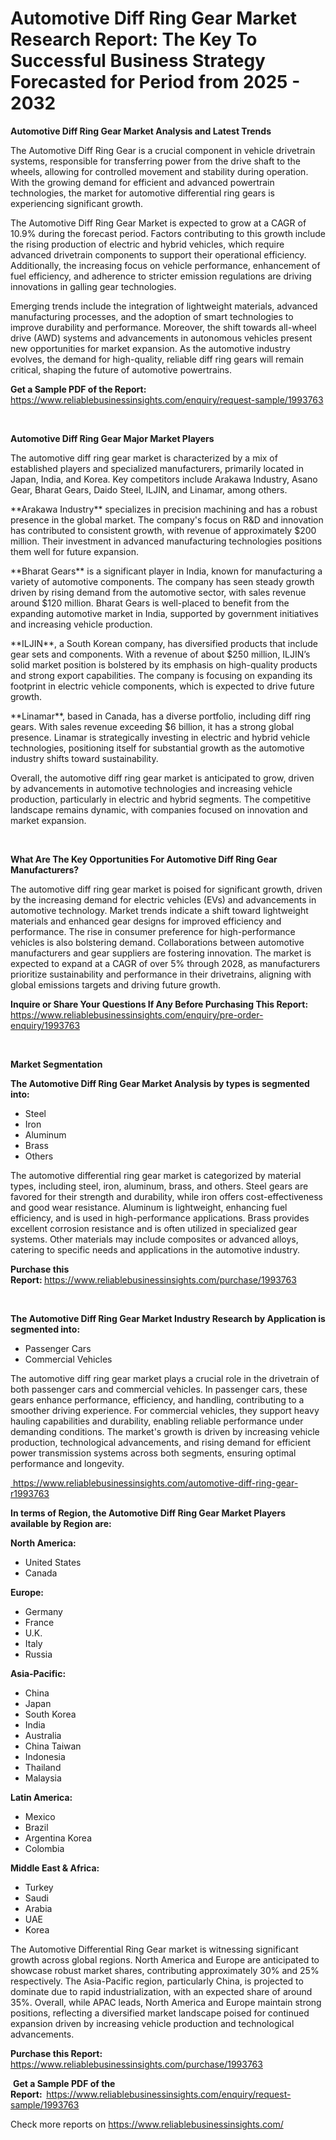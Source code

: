 <p><h1>Automotive Diff Ring Gear Market Research Report: The Key To Successful Business Strategy Forecasted for Period from 2025 - 2032</h1></p><p><strong>Automotive Diff Ring Gear Market Analysis and Latest Trends</strong></p>
<p><p>The Automotive Diff Ring Gear is a crucial component in vehicle drivetrain systems, responsible for transferring power from the drive shaft to the wheels, allowing for controlled movement and stability during operation. With the growing demand for efficient and advanced powertrain technologies, the market for automotive differential ring gears is experiencing significant growth.</p><p>The Automotive Diff Ring Gear Market is expected to grow at a CAGR of 10.9% during the forecast period. Factors contributing to this growth include the rising production of electric and hybrid vehicles, which require advanced drivetrain components to support their operational efficiency. Additionally, the increasing focus on vehicle performance, enhancement of fuel efficiency, and adherence to stricter emission regulations are driving innovations in galling gear technologies. </p><p>Emerging trends include the integration of lightweight materials, advanced manufacturing processes, and the adoption of smart technologies to improve durability and performance. Moreover, the shift towards all-wheel drive (AWD) systems and advancements in autonomous vehicles present new opportunities for market expansion. As the automotive industry evolves, the demand for high-quality, reliable diff ring gears will remain critical, shaping the future of automotive powertrains.</p></p>
<p><strong>Get a Sample PDF of the Report:&nbsp;</strong> <a href="https://www.reliablebusinessinsights.com/enquiry/request-sample/1993763?utm_campaign=1121&utm_medium=2&utm_source=Github&utm_content=ia&utm_term=15012025&utm_id=automotive-diff-ring-gear">https://www.reliablebusinessinsights.com/enquiry/request-sample/1993763</a></p>
<p>&nbsp;</p>
<p><strong>Automotive Diff Ring Gear Major Market Players</strong></p>
<p><p>The automotive diff ring gear market is characterized by a mix of established players and specialized manufacturers, primarily located in Japan, India, and Korea. Key competitors include Arakawa Industry, Asano Gear, Bharat Gears, Daido Steel, ILJIN, and Linamar, among others.</p><p>**Arakawa Industry** specializes in precision machining and has a robust presence in the global market. The company's focus on R&D and innovation has contributed to consistent growth, with revenue of approximately $200 million. Their investment in advanced manufacturing technologies positions them well for future expansion.</p><p>**Bharat Gears** is a significant player in India, known for manufacturing a variety of automotive components. The company has seen steady growth driven by rising demand from the automotive sector, with sales revenue around $120 million. Bharat Gears is well-placed to benefit from the expanding automotive market in India, supported by government initiatives and increasing vehicle production.</p><p>**ILJIN**, a South Korean company, has diversified products that include gear sets and components. With a revenue of about $250 million, ILJIN’s solid market position is bolstered by its emphasis on high-quality products and strong export capabilities. The company is focusing on expanding its footprint in electric vehicle components, which is expected to drive future growth.</p><p>**Linamar**, based in Canada, has a diverse portfolio, including diff ring gears. With sales revenue exceeding $6 billion, it has a strong global presence. Linamar is strategically investing in electric and hybrid vehicle technologies, positioning itself for substantial growth as the automotive industry shifts toward sustainability.</p><p>Overall, the automotive diff ring gear market is anticipated to grow, driven by advancements in automotive technologies and increasing vehicle production, particularly in electric and hybrid segments. The competitive landscape remains dynamic, with companies focused on innovation and market expansion.</p></p>
<p>&nbsp;</p>
<p><strong>What Are The Key Opportunities For Automotive Diff Ring Gear Manufacturers?</strong></p>
<p><p>The automotive diff ring gear market is poised for significant growth, driven by the increasing demand for electric vehicles (EVs) and advancements in automotive technology. Market trends indicate a shift toward lightweight materials and enhanced gear designs for improved efficiency and performance. The rise in consumer preference for high-performance vehicles is also bolstering demand. Collaborations between automotive manufacturers and gear suppliers are fostering innovation. The market is expected to expand at a CAGR of over 5% through 2028, as manufacturers prioritize sustainability and performance in their drivetrains, aligning with global emissions targets and driving future growth.</p></p>
<p><strong>Inquire or Share Your Questions If Any Before Purchasing This Report:</strong> <a href="https://www.reliablebusinessinsights.com/enquiry/pre-order-enquiry/1993763?utm_campaign=1121&utm_medium=2&utm_source=Github&utm_content=ia&utm_term=15012025&utm_id=automotive-diff-ring-gear">https://www.reliablebusinessinsights.com/enquiry/pre-order-enquiry/1993763</a></p>
<p>&nbsp;</p>
<p><strong>Market Segmentation</strong></p>
<p><strong>The Automotive Diff Ring Gear Market Analysis by types is segmented into:</strong></p>
<p><ul><li>Steel</li><li>Iron</li><li>Aluminum</li><li>Brass</li><li>Others</li></ul></p>
<p><p>The automotive differential ring gear market is categorized by material types, including steel, iron, aluminum, brass, and others. Steel gears are favored for their strength and durability, while iron offers cost-effectiveness and good wear resistance. Aluminum is lightweight, enhancing fuel efficiency, and is used in high-performance applications. Brass provides excellent corrosion resistance and is often utilized in specialized gear systems. Other materials may include composites or advanced alloys, catering to specific needs and applications in the automotive industry.</p></p>
<p><strong>Purchase this Report:&nbsp;</strong><a href="https://www.reliablebusinessinsights.com/purchase/1993763?utm_campaign=1121&utm_medium=2&utm_source=Github&utm_content=ia&utm_term=15012025&utm_id=automotive-diff-ring-gear">https://www.reliablebusinessinsights.com/purchase/1993763</a></p>
<p>&nbsp;</p>
<p><strong>The Automotive Diff Ring Gear Market Industry Research by Application is segmented into:</strong></p>
<p><ul><li>Passenger Cars</li><li>Commercial Vehicles</li></ul></p>
<p><p>The automotive diff ring gear market plays a crucial role in the drivetrain of both passenger cars and commercial vehicles. In passenger cars, these gears enhance performance, efficiency, and handling, contributing to a smoother driving experience. For commercial vehicles, they support heavy hauling capabilities and durability, enabling reliable performance under demanding conditions. The market's growth is driven by increasing vehicle production, technological advancements, and rising demand for efficient power transmission systems across both segments, ensuring optimal performance and longevity.</p></p>
<p><a href="https://www.reliablebusinessinsights.com/automotive-diff-ring-gear-r1993763?utm_campaign=1121&utm_medium=2&utm_source=Github&utm_content=ia&utm_term=15012025&utm_id=automotive-diff-ring-gear">&nbsp;https://www.reliablebusinessinsights.com/automotive-diff-ring-gear-r1993763</a></p>
<p><strong>In terms of Region, the Automotive Diff Ring Gear Market Players available by Region are:</strong></p>
<p>
    <p> <strong> North America: </strong>
        <ul>
            <li>United States</li>
            <li>Canada</li>
        </ul>
        </p> 
    <p> <strong> Europe: </strong>
        <ul>
            <li>Germany</li>
            <li>France</li>
            <li>U.K.</li>
            <li>Italy</li>
            <li>Russia</li>
        </ul>
        </p> 
    <p> <strong> Asia-Pacific: </strong>
        <ul>
            <li>China</li>
            <li>Japan</li>
            <li>South Korea</li>
            <li>India</li>
            <li>Australia</li>
            <li>China Taiwan</li>
            <li>Indonesia</li>
            <li>Thailand</li>
            <li>Malaysia</li>
        </ul>
        </p> 
    <p> <strong> Latin America: </strong>
        <ul>
            <li>Mexico</li>
            <li>Brazil</li>
            <li>Argentina Korea</li>
            <li>Colombia</li>
        </ul>
        </p> 
    <p> <strong> Middle East & Africa: </strong>
        <ul>
            <li>Turkey</li>
            <li>Saudi</li>
            <li>Arabia</li>
            <li>UAE</li>
            <li>Korea</li>
        </ul>
    </p>
    </p>
<p><p>The Automotive Differential Ring Gear market is witnessing significant growth across global regions. North America and Europe are anticipated to showcase robust market shares, contributing approximately 30% and 25% respectively. The Asia-Pacific region, particularly China, is projected to dominate due to rapid industrialization, with an expected share of around 35%. Overall, while APAC leads, North America and Europe maintain strong positions, reflecting a diversified market landscape poised for continued expansion driven by increasing vehicle production and technological advancements.</p></p>
<p><strong>Purchase this Report: </strong><a href="https://www.reliablebusinessinsights.com/purchase/1993763?utm_campaign=1121&utm_medium=2&utm_source=Github&utm_content=ia&utm_term=15012025&utm_id=automotive-diff-ring-gear">https://www.reliablebusinessinsights.com/purchase/1993763</a></p>
<p>&nbsp;<strong>Get a Sample PDF of the Report:&nbsp;&nbsp;</strong><a href="https://www.reliablebusinessinsights.com/enquiry/request-sample/1993763?utm_campaign=1121&utm_medium=2&utm_source=Github&utm_content=ia&utm_term=15012025&utm_id=automotive-diff-ring-gear">https://www.reliablebusinessinsights.com/enquiry/request-sample/1993763</a></p>
<p><strong></strong></p>
<p>Check more reports on <a href="https://www.reliablebusinessinsights.com/?utm_campaign=1121&utm_medium=2&utm_source=Github&utm_content=ia&utm_term=15012025&utm_id=automotive-diff-ring-gear">https://www.reliablebusinessinsights.com/</a></p>